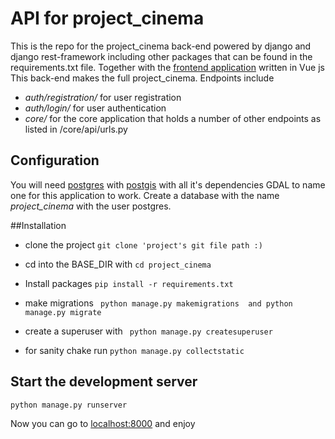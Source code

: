 # API for project_cinema
This is the repo for the project_cinema back-end powered by django and django rest-framework
including other packages that can be found in the requirements.txt file. Together with the [frontend
application]() written in Vue js This back-end makes the full project_cinema. Endpoints include
* _auth/registration/_ for user registration
* _auth/login/_ for user authentication
* _core/_ for the core application that holds a number of other endpoints as listed in /core/api/urls.py

## Configuration
You will need [postgres]() with [postgis]() with all it's dependencies GDAL to name one
for this application to work. Create a database with the name _project_cinema_ with the user postgres.

##Installation
* clone the project
```git clone 'project's git file path :)```
  
* cd into the BASE_DIR with
  ```cd project_cinema```
* Install packages
```pip install -r requirements.txt```
  
* make migrations 
``` python manage.py makemigrations  and python manage.py migrate```
  
* create a superuser with
``` python manage.py createsuperuser```
  
* for sanity chake run 
```python manage.py collectstatic```

## Start the development server
``python manage.py runserver``

Now you can go to [localhost:8000]() and enjoy
